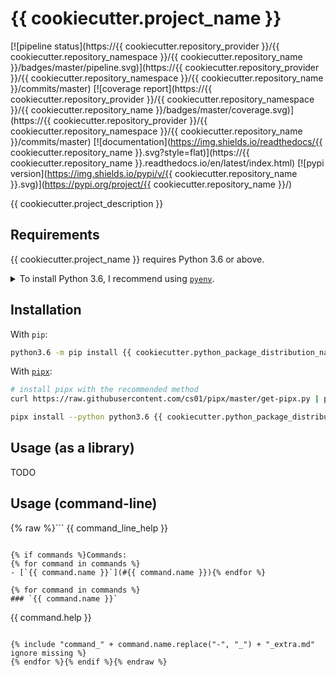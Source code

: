 <!--
IMPORTANT:
  This file is generated from the template at 'scripts/templates/README.md'.
  Please update the template instead of this file.
-->

# {{ cookiecutter.project_name }}
[![pipeline status](https://{{ cookiecutter.repository_provider }}/{{ cookiecutter.repository_namespace }}/{{ cookiecutter.repository_name }}/badges/master/pipeline.svg)](https://{{ cookiecutter.repository_provider }}/{{ cookiecutter.repository_namespace }}/{{ cookiecutter.repository_name }}/commits/master)
[![coverage report](https://{{ cookiecutter.repository_provider }}/{{ cookiecutter.repository_namespace }}/{{ cookiecutter.repository_name }}/badges/master/coverage.svg)](https://{{ cookiecutter.repository_provider }}/{{ cookiecutter.repository_namespace }}/{{ cookiecutter.repository_name }}/commits/master)
[![documentation](https://img.shields.io/readthedocs/{{ cookiecutter.repository_name }}.svg?style=flat)](https://{{ cookiecutter.repository_name }}.readthedocs.io/en/latest/index.html)
[![pypi version](https://img.shields.io/pypi/v/{{ cookiecutter.repository_name }}.svg)](https://pypi.org/project/{{ cookiecutter.repository_name }}/)

{{ cookiecutter.project_description }}

## Requirements
{{ cookiecutter.project_name }} requires Python 3.6 or above.

<details>
<summary>To install Python 3.6, I recommend using <a href="https://github.com/pyenv/pyenv"><code>pyenv</code></a>.</summary>

```bash
# install pyenv
git clone https://github.com/pyenv/pyenv ~/.pyenv

# setup pyenv (you should also put these three lines in .bashrc or similar)
export PATH="${HOME}/.pyenv/bin:${PATH}"
export PYENV_ROOT="${HOME}/.pyenv"
eval "$(pyenv init -)"

# install Python 3.6
pyenv install 3.6.8

# make it available globally
pyenv global system 3.6.8
```
</details>

## Installation
With `pip`:
```bash
python3.6 -m pip install {{ cookiecutter.python_package_distribution_name }}
```

With [`pipx`](https://github.com/cs01/pipx):
```bash
# install pipx with the recommended method
curl https://raw.githubusercontent.com/cs01/pipx/master/get-pipx.py | python3

pipx install --python python3.6 {{ cookiecutter.python_package_distribution_name }}
```

## Usage (as a library)
TODO

## Usage (command-line)
{% raw %}```
{{ command_line_help }}
```

{% if commands %}Commands:
{% for command in commands %}
- [`{{ command.name }}`](#{{ command.name }}){% endfor %}

{% for command in commands %}
### `{{ command.name }}`
```
{{ command.help }}
```

{% include "command_" + command.name.replace("-", "_") + "_extra.md" ignore missing %}
{% endfor %}{% endif %}{% endraw %}
